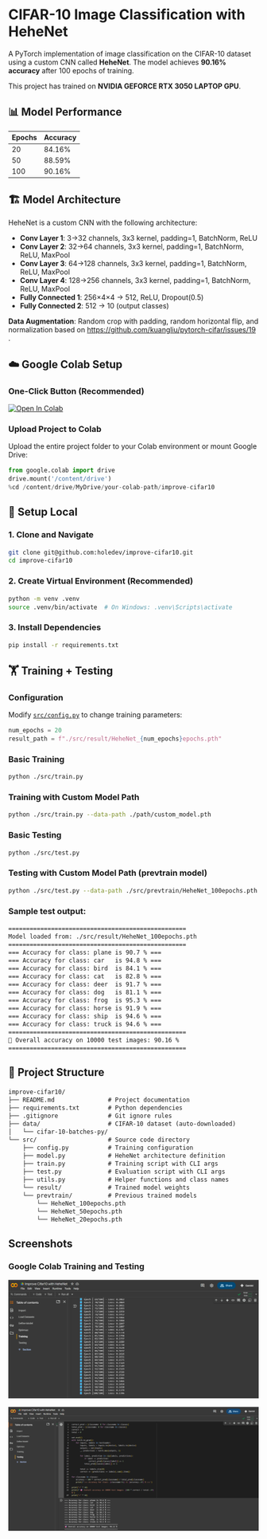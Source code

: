# CIFAR-10 Image Classification with HeheNet

A PyTorch implementation of image classification on the CIFAR-10 dataset using a custom CNN called **HeheNet**. The model achieves **90.16% accuracy** after 100 epochs of training.

This project has trained on **NVIDIA GEFORCE RTX 3050 LAPTOP GPU**.

## 📊 Model Performance

| Epochs | Accuracy |
|--------|----------|
| 20     | 84.16%   |
| 50     | 88.59%   |
| 100    | 90.16%   |

## 🏗️ Model Architecture

HeheNet is a custom CNN with the following architecture:
- **Conv Layer 1**: 3→32 channels, 3x3 kernel, padding=1, BatchNorm, ReLU
- **Conv Layer 2**: 32→64 channels, 3x3 kernel, padding=1, BatchNorm, ReLU, MaxPool
- **Conv Layer 3**: 64→128 channels, 3x3 kernel, padding=1, BatchNorm, ReLU, MaxPool  
- **Conv Layer 4**: 128→256 channels, 3x3 kernel, padding=1, BatchNorm, ReLU, MaxPool
- **Fully Connected 1**: 256×4×4 → 512, ReLU, Dropout(0.5)
- **Fully Connected 2**: 512 → 10 (output classes)

**Data Augmentation**: Random crop with padding, random horizontal flip, and normalization based on https://github.com/kuangliu/pytorch-cifar/issues/19 .

## ☁️ Google Colab Setup

### One-Click Button (Recommended)

[![Open In Colab](https://colab.research.google.com/assets/colab-badge.svg)](https://colab.research.google.com/github/holedev/improve-cifar10/blob/main/Improve_Cifar10_with_HeheNet.ipynb)

### Upload Project to Colab
Upload the entire project folder to your Colab environment or mount Google Drive:

```python
from google.colab import drive
drive.mount('/content/drive')
%cd /content/drive/MyDrive/your-colab-path/improve-cifar10
```

## 🚀 Setup Local 

### 1. Clone and Navigate
```bash
git clone git@github.com:holedev/improve-cifar10.git
cd improve-cifar10
```

### 2. Create Virtual Environment (Recommended)
```bash
python -m venv .venv
source .venv/bin/activate  # On Windows: .venv\Scripts\activate
```

### 3. Install Dependencies
```bash
pip install -r requirements.txt
```

## 🏋️ Training + Testing

### Configuration
Modify [`src/config.py`](src/config.py) to change training parameters:

```python
num_epochs = 20 
result_path = f"./src/result/HeheNet_{num_epochs}epochs.pth"
```

### Basic Training
```bash
python ./src/train.py
```

### Training with Custom Model Path
```bash
python ./src/train.py --data-path ./path/custom_model.pth
```

### Basic Testing
```bash
python ./src/test.py
```

### Testing with Custom Model Path (prevtrain model)
```bash
python ./src/test.py --data-path ./src/prevtrain/HeheNet_100epochs.pth
```

### Sample test output:
```
==================================================
Model loaded from: ./src/result/HeheNet_100epochs.pth
==================================================
=== Accuracy for class: plane is 90.7 % ===
=== Accuracy for class: car   is 94.8 % ===
=== Accuracy for class: bird  is 84.1 % ===
=== Accuracy for class: cat   is 82.8 % ===
=== Accuracy for class: deer  is 91.7 % ===
=== Accuracy for class: dog   is 81.1 % ===
=== Accuracy for class: frog  is 95.3 % ===
=== Accuracy for class: horse is 91.9 % ===
=== Accuracy for class: ship  is 94.6 % ===
=== Accuracy for class: truck is 94.6 % ===
==================================================
🎯 Overall accuracy on 10000 test images: 90.16 %
==================================================
```

## 📁 Project Structure

```
improve-cifar10/
├── README.md               # Project documentation
├── requirements.txt        # Python dependencies
├── .gitignore              # Git ignore rules
├── data/                   # CIFAR-10 dataset (auto-downloaded)
│   └── cifar-10-batches-py/
└── src/                    # Source code directory
    ├── config.py           # Training configuration
    ├── model.py            # HeheNet architecture definition
    ├── train.py            # Training script with CLI args
    ├── test.py             # Evaluation script with CLI args
    ├── utils.py            # Helper functions and class names
    └── result/             # Trained model weights
    └── prevtrain/          # Previous trained models
        └── HeheNet_100epochs.pth 
        └── HeheNet_50epochs.pth  
        └── HeheNet_20epochs.pth
```

## Screenshots
### Google Colab Training and Testing
![Google Colab Train](images/colab_train.png)

![Google Colab Test](images/colab_test.png)

